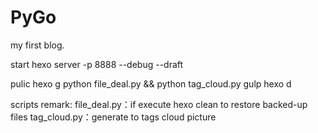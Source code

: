 # PyGo

my first blog.


start
    hexo server -p 8888 --debug --draft

pulic
    hexo g
    python file_deal.py && python tag_cloud.py
    gulp
    hexo d


scripts remark:
    file_deal.py：if execute hexo clean to restore backed-up files
    tag_cloud.py：generate to tags cloud picture
